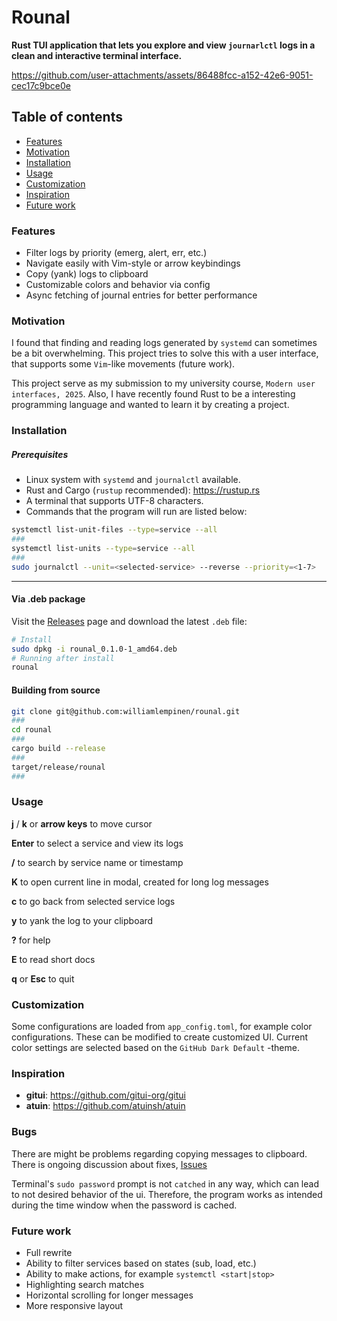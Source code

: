 # Rounal

**Rust TUI application that lets you explore and view `journarlctl` logs in a clean and interactive terminal interface.**

https://github.com/user-attachments/assets/86488fcc-a152-42e6-9051-cec17c9bce0e



## Table of contents
- [Features](#features)
- [Motivation](#motivation)
- [Installation](#installation)
- [Usage](#usage)
- [Customization](#customization)
- [Inspiration](#inspiration)
- [Future work](#future-work)


### Features

- Filter logs by priority (emerg, alert, err, etc.)
- Navigate easily with Vim-style or arrow keybindings
- Copy (yank) logs to clipboard
- Customizable colors and behavior via config
- Async fetching of journal entries for better performance

### Motivation

I found that finding and reading logs generated by `systemd` can sometimes be a bit overwhelming. This project tries to solve this with a user interface, that supports some `Vim`-like movements (future work).

This project serve as my submission to my university course, `Modern user interfaces, 2025`. Also, I have recently found Rust to be a interesting programming language and wanted to learn it by creating a project. 

### Installation

##### Prerequisites

- Linux system with `systemd` and `journalctl` available.
- Rust and Cargo (`rustup` recommended): https://rustup.rs
- A terminal that supports UTF-8 characters.
- Commands that the program will run are listed below:

```sh
systemctl list-unit-files --type=service --all
###
systemctl list-units --type=service --all
###
sudo journalctl --unit=<selected-service> --reverse --priority=<1-7>
```

---

#### Via .deb package
Visit the [Releases](https://github.com/williamlempinen/rounal/releases) page and download the latest `.deb` file:

```sh
# Install
sudo dpkg -i rounal_0.1.0-1_amd64.deb
# Running after install
rounal
```

#### Building from source
```sh
git clone git@github.com:williamlempinen/rounal.git
###
cd rounal
###
cargo build --release
###
target/release/rounal
###
```

### Usage
**j** / **k** or **arrow keys** to move cursor

**Enter** to select a service and view its logs

**/** to search by service name or timestamp

**K** to open current line in modal, created for long log messages

**c** to go back from selected service logs

**y** to yank the log to your clipboard

**?** for help

**E** to read short docs

**q** or **Esc** to quit


### Customization

Some configurations are loaded from `app_config.toml`, for example color configurations. These can be modified to create customized UI. Current color settings are selected based on the `GitHub Dark Default` -theme.


### Inspiration

- **gitui**: https://github.com/gitui-org/gitui
- **atuin**: https://github.com/atuinsh/atuin

### Bugs

There are might be problems regarding copying messages to clipboard. There is ongoing discussion about fixes, [Issues](https://github.com/1Password/arboard/issues)

Terminal's `sudo password` prompt is not `catched` in any way, which can lead to not desired behavior of the ui. Therefore, the program works as intended during the time window when the password is cached.

### Future work
- Full rewrite
- Ability to filter services based on states (sub, load, etc.)
- Ability to make actions, for example `systemctl <start|stop>`
- Highlighting search matches
- Horizontal scrolling for longer messages
- More responsive layout
